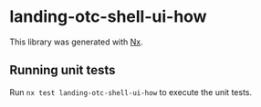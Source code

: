 # landing-otc-shell-ui-how

This library was generated with [Nx](https://nx.dev).

## Running unit tests

Run `nx test landing-otc-shell-ui-how` to execute the unit tests.
